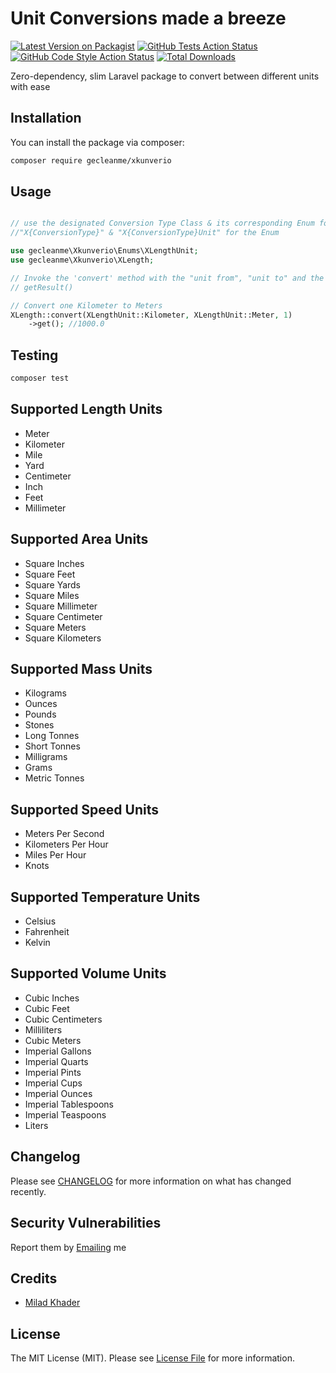 # Unit Conversions made a breeze

[![Latest Version on Packagist](https://img.shields.io/packagist/v/gecleanme/xkunverio.svg?style=flat-square)](https://packagist.org/packages/gecleanme/xkunverio)
[![GitHub Tests Action Status](https://img.shields.io/github/actions/workflow/status/gecleanme/xkunverio/run-tests.yml?branch=main&label=tests&style=flat-square)](https://github.com/gecleanme/xkunverio/actions?query=workflow%3Arun-tests+branch%3Amain)
[![GitHub Code Style Action Status](https://img.shields.io/github/actions/workflow/status/gecleanme/xkunverio/fix-php-code-style-issues.yml?branch=main&label=code%20style&style=flat-square)](https://github.com/gecleanme/xkunverio/actions?query=workflow%3A"Fix+PHP+code+style+issues"+branch%3Amain)
[![Total Downloads](https://img.shields.io/packagist/dt/gecleanme/xkunverio.svg?style=flat-square)](https://packagist.org/packages/gecleanme/xkunverio)

Zero-dependency, slim Laravel package to convert between different units with ease

## Installation

You can install the package via composer:

```bash
composer require gecleanme/xkunverio
```

## Usage

```php

// use the designated Conversion Type Class & its corresponding Enum following the naming pattern :
//"X{ConversionType}" & "X{ConversionType}Unit" for the Enum

use gecleanme\Xkunverio\Enums\XLengthUnit;
use gecleanme\Xkunverio\XLength;

// Invoke the 'convert' method with the "unit from", "unit to" and the measurement value then call
// getResult()

// Convert one Kilometer to Meters
XLength::convert(XLengthUnit::Kilometer, XLengthUnit::Meter, 1)
    ->get(); //1000.0
```

## Testing

```bash
composer test
```

## Supported Length Units

- Meter
- Kilometer
- Mile
- Yard
- Centimeter
- Inch
- Feet
- Millimeter


## Supported Area Units

- Square Inches 
- Square Feet 
- Square Yards 
- Square Miles 
- Square Millimeter
- Square Centimeter
- Square Meters
- Square Kilometers

## Supported Mass Units

- Kilograms 
- Ounces
- Pounds
- Stones
- Long Tonnes 
- Short Tonnes
- Milligrams 
- Grams
- Metric Tonnes

## Supported Speed Units

- Meters Per Second
- Kilometers Per Hour
- Miles Per Hour
- Knots

## Supported Temperature Units

- Celsius
- Fahrenheit
- Kelvin

## Supported Volume Units

- Cubic Inches
- Cubic Feet
- Cubic Centimeters
- Milliliters
- Cubic Meters
- Imperial Gallons
- Imperial Quarts
- Imperial Pints
- Imperial Cups
- Imperial Ounces
- Imperial Tablespoons
- Imperial Teaspoons
- Liters



## Changelog

Please see [CHANGELOG](CHANGELOG.md) for more information on what has changed recently.

## Security Vulnerabilities

Report them by [Emailing](mailto:promomegm@gmail.com) me

## Credits

- [Milad Khader](https://github.com/gecleanme)

## License

The MIT License (MIT). Please see [License File](LICENSE.md) for more information.
